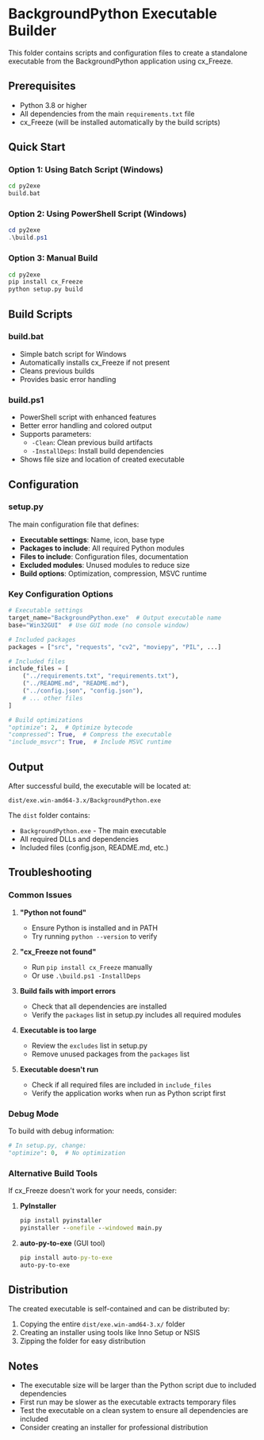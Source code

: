 # BackgroundPython Executable Builder

This folder contains scripts and configuration files to create a standalone executable from the BackgroundPython application using cx_Freeze.

## Prerequisites

- Python 3.8 or higher
- All dependencies from the main `requirements.txt` file
- cx_Freeze (will be installed automatically by the build scripts)

## Quick Start

### Option 1: Using Batch Script (Windows)
```cmd
cd py2exe
build.bat
```

### Option 2: Using PowerShell Script (Windows)
```powershell
cd py2exe
.\build.ps1
```

### Option 3: Manual Build
```cmd
cd py2exe
pip install cx_Freeze
python setup.py build
```

## Build Scripts

### build.bat
- Simple batch script for Windows
- Automatically installs cx_Freeze if not present
- Cleans previous builds
- Provides basic error handling

### build.ps1
- PowerShell script with enhanced features
- Better error handling and colored output
- Supports parameters:
  - `-Clean`: Clean previous build artifacts
  - `-InstallDeps`: Install build dependencies
- Shows file size and location of created executable

## Configuration

### setup.py
The main configuration file that defines:
- **Executable settings**: Name, icon, base type
- **Packages to include**: All required Python modules
- **Files to include**: Configuration files, documentation
- **Excluded modules**: Unused modules to reduce size
- **Build options**: Optimization, compression, MSVC runtime

### Key Configuration Options

```python
# Executable settings
target_name="BackgroundPython.exe"  # Output executable name
base="Win32GUI"  # Use GUI mode (no console window)

# Included packages
packages = ["src", "requests", "cv2", "moviepy", "PIL", ...]

# Included files
include_files = [
    ("../requirements.txt", "requirements.txt"),
    ("../README.md", "README.md"),
    ("../config.json", "config.json"),
    # ... other files
]

# Build optimizations
"optimize": 2,  # Optimize bytecode
"compressed": True,  # Compress the executable
"include_msvcr": True,  # Include MSVC runtime
```

## Output

After successful build, the executable will be located at:
```
dist/exe.win-amd64-3.x/BackgroundPython.exe
```

The `dist` folder contains:
- `BackgroundPython.exe` - The main executable
- All required DLLs and dependencies
- Included files (config.json, README.md, etc.)

## Troubleshooting

### Common Issues

1. **"Python not found"**
   - Ensure Python is installed and in PATH
   - Try running `python --version` to verify

2. **"cx_Freeze not found"**
   - Run `pip install cx_Freeze` manually
   - Or use `.\build.ps1 -InstallDeps`

3. **Build fails with import errors**
   - Check that all dependencies are installed
   - Verify the `packages` list in setup.py includes all required modules

4. **Executable is too large**
   - Review the `excludes` list in setup.py
   - Remove unused packages from the `packages` list

5. **Executable doesn't run**
   - Check if all required files are included in `include_files`
   - Verify the application works when run as Python script first

### Debug Mode

To build with debug information:
```python
# In setup.py, change:
"optimize": 0,  # No optimization
```

### Alternative Build Tools

If cx_Freeze doesn't work for your needs, consider:

1. **PyInstaller**
   ```cmd
   pip install pyinstaller
   pyinstaller --onefile --windowed main.py
   ```

2. **auto-py-to-exe** (GUI tool)
   ```cmd
   pip install auto-py-to-exe
   auto-py-to-exe
   ```

## Distribution

The created executable is self-contained and can be distributed by:
1. Copying the entire `dist/exe.win-amd64-3.x/` folder
2. Creating an installer using tools like Inno Setup or NSIS
3. Zipping the folder for easy distribution

## Notes

- The executable size will be larger than the Python script due to included dependencies
- First run may be slower as the executable extracts temporary files
- Test the executable on a clean system to ensure all dependencies are included
- Consider creating an installer for professional distribution 